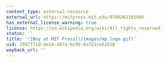 ```yaml
---
content_type: external-resource
external_url: https://mitpress.mit.edu/9780262101066
has_external_license_warning: true
license: https://en.wikipedia.org/wiki/All_rights_reserved
status: ''
title: '![Buy at MIT Press](/images/mp_logo.gif)'
uid: 2997f71d-de18-4b7a-bc99-8a721ce02b28
wayback_url: ''
---
```

